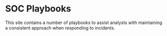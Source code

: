 # SOC Playbooks

This site contains a number of playbooks to assist analysts with maintaining a consistent approach when responding to incidents.